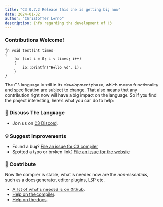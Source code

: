 ```yaml
---
title: "C3 0.7.2 Release this one is getting big now"
date: 2024-01-02
author: "Christoffer Lernö"
description: Info regarding the development of C3
---
```


### Contributions Welcome!


```c3
fn void test(int times)
{
    for (int i = 0; i < times; i++)
    {
        io::printfn("Hello %d", i);
    }
}
```

The C3 language is still in its *development* phase, which means
functionality and specification are subject to change. That also means
that any contribution right now will have a big impact on the language.
So if you find the project interesting, here’s what you can do to help:

### 💬 Discuss The Language

- Join us on [C3 Discord](https://discord.gg/qN76R87).

### 💡 Suggest Improvements
- Found a bug? [File an issue for C3 compiler](https://github.com/c3lang/c3c/issues/new)
- Spotted a typo or broken link? [File an issue for the website](https://github.com/c3lang/c3-web/issues/new)

### 💪 Contribute

Now the compiler is stable, what is needed now are the *non-essentials*, such as a docs generator, editor plugins, LSP etc.

- [A list of what's needed is on Github](https://github.com/c3lang/c3c/issues/1456).
- [Help on the compiler](https://github.com/c3lang/c3c).
- [Help on the docs](https://github.com/c3lang/c3-web).

